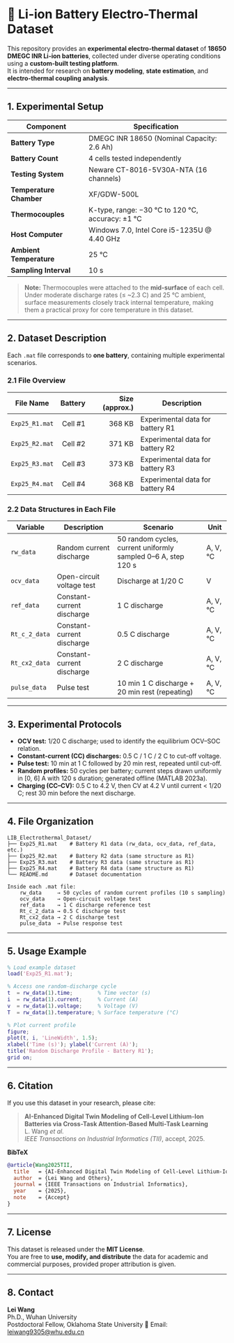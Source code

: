 # 🔋 Li-ion Battery Electro-Thermal Dataset

This repository provides an **experimental electro-thermal dataset** of **18650 DMEGC INR Li-ion batteries**, collected under diverse operating conditions using a **custom-built testing platform**.  
It is intended for research on **battery modeling**, **state estimation**, and **electro-thermal coupling analysis**.

---

## 1. Experimental Setup

| **Component** | **Specification** |
|---|---|
| **Battery Type** | DMEGC INR 18650 (Nominal Capacity: 2.6 Ah) |
| **Battery Count** | 4 cells tested independently |
| **Testing System** | Neware CT-8016-5V30A-NTA (16 channels) |
| **Temperature Chamber** | XF/GDW-500L |
| **Thermocouples** | K-type, range: −30 °C to 120 °C, accuracy: ±1 °C |
| **Host Computer** | Windows 7.0, Intel Core i5-1235U @ 4.40 GHz |
| **Ambient Temperature** | 25 °C |
| **Sampling Interval** | 10 s |

> **Note:** Thermocouples were attached to the **mid-surface** of each cell. Under moderate discharge rates (≤ ~2.3 C) and 25 °C ambient, surface measurements closely track internal temperature, making them a practical proxy for core temperature in this dataset.

---

## 2. Dataset Description

Each `.mat` file corresponds to **one battery**, containing multiple experimental scenarios.

### 2.1 File Overview

| **File Name** | **Battery** | **Size (approx.)** | **Description** |
|---|---:|---:|---|
| `Exp25_R1.mat` | Cell #1 | 368 KB | Experimental data for battery R1 |
| `Exp25_R2.mat` | Cell #2 | 371 KB | Experimental data for battery R2 |
| `Exp25_R3.mat` | Cell #3 | 373 KB | Experimental data for battery R3 |
| `Exp25_R4.mat` | Cell #4 | 368 KB | Experimental data for battery R4 |

### 2.2 Data Structures in Each File

| **Variable** | **Description** | **Scenario** | **Unit** |
|---|---|---|---|
| `rw_data` | Random current discharge | 50 random cycles, current uniformly sampled 0–6 A, step 120 s | A, V, °C |
| `ocv_data` | Open-circuit voltage test | Discharge at 1/20 C | V |
| `ref_data` | Constant-current discharge | 1 C discharge | A, V, °C |
| `Rt_c_2_data` | Constant-current discharge | 0.5 C discharge | A, V, °C |
| `Rt_cx2_data` | Constant-current discharge | 2 C discharge | A, V, °C |
| `pulse_data` | Pulse test | 10 min 1 C discharge + 20 min rest (repeating) | A, V, °C |

---

## 3. Experimental Protocols

- **OCV test:** 1/20 C discharge; used to identify the equilibrium OCV–SOC relation.  
- **Constant-current (CC) discharges:** 0.5 C / 1 C / 2 C to cut-off voltage.  
- **Pulse test:** 10 min at 1 C followed by 20 min rest, repeated until cut-off.  
- **Random profiles:** 50 cycles per battery; current steps drawn uniformly in [0, 6] A with 120 s duration; generated offline (MATLAB 2023a).  
- **Charging (CC–CV):** 0.5 C to 4.2 V, then CV at 4.2 V until current < 1/20 C; rest 30 min before the next discharge.

---

## 4. File Organization

```
LIB_Electrothermal_Dataset/
├── Exp25_R1.mat    # Battery R1 data (rw_data, ocv_data, ref_data, etc.)
├── Exp25_R2.mat    # Battery R2 data (same structure as R1)
├── Exp25_R3.mat    # Battery R3 data (same structure as R1)
├── Exp25_R4.mat    # Battery R4 data (same structure as R1)
└── README.md       # Dataset documentation

Inside each .mat file:
    rw_data     → 50 cycles of random current profiles (10 s sampling)
    ocv_data    → Open-circuit voltage test
    ref_data    → 1 C discharge reference test
    Rt_c_2_data → 0.5 C discharge test
    Rt_cx2_data → 2 C discharge test
    pulse_data  → Pulse response test
```

---

## 5. Usage Example

```matlab
% Load example dataset
load('Exp25_R1.mat');

% Access one random-discharge cycle
t  = rw_data(1).time;        % Time vector (s)
i  = rw_data(1).current;     % Current (A)
v  = rw_data(1).voltage;     % Voltage (V)
T  = rw_data(1).temperature; % Surface temperature (°C)

% Plot current profile
figure;
plot(t, i, 'LineWidth', 1.5);
xlabel('Time (s)'); ylabel('Current (A)');
title('Random Discharge Profile - Battery R1');
grid on;
```

---

## 6. Citation

If you use this dataset in your research, please cite:

> **AI-Enhanced Digital Twin Modeling of Cell-Level Lithium-Ion Batteries via Cross-Task Attention-Based Multi-Task Learning**  
> L. Wang *et al.*  
> *IEEE Transactions on Industrial Informatics (TII)*, accept, 2025.

**BibTeX**
```bibtex
@article{Wang2025TII,
  title   = {AI-Enhanced Digital Twin Modeling of Cell-Level Lithium-Ion Batteries via Cross-Task Attention-Based Multi-Task Learning},
  author  = {Lei Wang and Others},
  journal = {IEEE Transactions on Industrial Informatics},
  year    = {2025},
  note    = {Accept}
}
```

---

## 7. License

This dataset is released under the **MIT License**.  
You are free to **use, modify, and distribute** the data for academic and commercial purposes, provided proper attribution is given.

---

## 8. Contact

**Lei Wang**  
Ph.D., Wuhan University  
Postdoctoral Fellow, Oklahoma State University 
📧 Email: [leiwang9305@whu.edu.cn](mailto:leiwang9305@whu.edu.cn)

